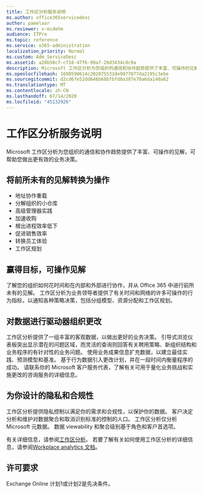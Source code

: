 ```yaml
---
title: 工作区分析服务说明
ms.author: office365servicedesc
author: pamelaar
ms.reviewer: v-midehm
audience: ITPro
ms.topic: reference
ms.service: o365-administration
localization_priority: Normal
ms.custom: Adm_ServiceDesc
ms.assetid: a20b50c7-cf18-47f6-99a7-26d3434cdc9a
description: Microsoft 工作区分析为您组织的通信和协作趋势提供了丰富、可操作的见解，可帮助您做出更有效的业务决策。
ms.openlocfilehash: 1698590614c202075532de9977077da2195c3ebe
ms.sourcegitcommit: d2cd67e52dd646b68bfbfd8a387e70a6da140a62
ms.translationtype: MT
ms.contentlocale: zh-CN
ms.lasthandoff: 07/14/2020
ms.locfileid: "45132926"
---
```

# <a name="workplace-analytics-service-description"></a>工作区分析服务说明

Microsoft 工作区分析为您组织的通信和协作趋势提供了丰富、可操作的见解，可帮助您做出更有效的业务决策。

## <a name="transform-unprecedented-insights-into-action"></a>将前所未有的见解转换为操作

* 地址协作重载
* 分解组织的小仓库
* 高级管理器实践
* 加速收购
* 根出进程效率低下
* 促进销售效率
* 转换员工体验
* 工作区规划

## <a name="gain-objective-actionable-insights"></a>赢得目标，可操作见解

了解您的组织如何花时间和在内部和外部进行协作，并从 Office 365 中进行前所未有的见解。 工作区分析为业务领导者提供了有关时间和网络的许多可操作的行为指标，以通知各种策略决策，包括分组模型、资源分配和工作区规划。

## <a name="drive-organizational-change-with-data"></a>对数据进行驱动器组织更改

工作区分析提供了一组丰富的客观数据，以做出更好的业务决策。 引导式浏览仪表板突出显示潜在的问题区域，而灵活的查询则回答有关聘用策略、新组织结构和业务程序的有针对性的业务问题。 使用业务成果信息扩充数据，以建立最佳实践、预测模型和基准。 基于行为数据引入更改计划，并在一段时间内衡量程序的成功。 请联系你的 Microsoft 客户服务代表，了解有关可用于量化业务挑战和实施更改的咨询服务的详细信息。

## <a name="privacy-and-compliance-designed-for-you"></a>为你设计的隐私和合规性

工作区分析提供隐私控制以满足你的需求和合规性，以保护你的数据。 客户决定分析和维护对数据聚合和取消识别标准的控制的人口。 工作区分析仅分析 Microsoft 元数据。 数据 viewability 和聚合级别基于角色和客户首选项。

有关详细信息，请参阅[工作区分析](https://go.microsoft.com/fwlink/?linkid=852492)。 若要了解有关如何使用工作区分析的详细信息，请参阅[Workplace analytics 文档](https://docs.microsoft.com/workplace-analytics/)。
  
## <a name="licensing-requirements"></a>许可要求

Exchange Online 计划1或计划2是先决条件。
